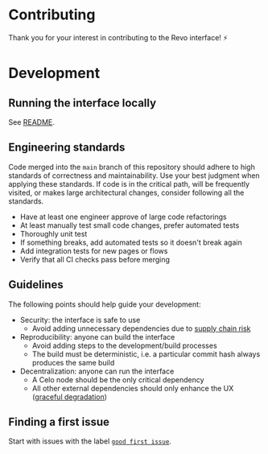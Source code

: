 # Contributing

Thank you for your interest in contributing to the Revo interface! ⚡

# Development

## Running the interface locally

See [README](https://github.com/revo-market/revo-interface#run).

## Engineering standards

Code merged into the `main` branch of this repository should adhere to high standards of correctness and maintainability.
Use your best judgment when applying these standards. If code is in the critical path, will be frequently visited, or
makes large architectural changes, consider following all the standards.

- Have at least one engineer approve of large code refactorings
- At least manually test small code changes, prefer automated tests
- Thoroughly unit test
- If something breaks, add automated tests so it doesn't break again
- Add integration tests for new pages or flows
- Verify that all CI checks pass before merging

## Guidelines

The following points should help guide your development:

- Security: the interface is safe to use
  - Avoid adding unnecessary dependencies due to [supply chain risk](https://github.com/LavaMoat/lavamoat#further-reading-on-software-supplychain-security)
- Reproducibility: anyone can build the interface
  - Avoid adding steps to the development/build processes
  - The build must be deterministic, i.e. a particular commit hash always produces the same build
- Decentralization: anyone can run the interface
  - A Celo node should be the only critical dependency
  - All other external dependencies should only enhance the UX ([graceful degradation](https://developer.mozilla.org/en-US/docs/Glossary/Graceful_degradation))

## Finding a first issue

Start with issues with the label
[`good first issue`](https://github.com/revo-market/revo-interface/issues?q=is%3Aopen+is%3Aissue+label%3A%22good+first+issue%22).
